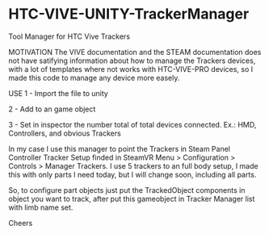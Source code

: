 # HTC-VIVE-UNITY-TrackerManager
Tool Manager for HTC Vive Trackers

MOTIVATION
The VIVE documentation and the STEAM documentation does not have satifying information about how to manage the Trackers devices, with a lot of templates where not works with HTC-VIVE-PRO devices, so I made this code to manage any device more easely.

USE
1 - Import the file to unity

2 - Add to an game object

3 - Set in inspector the number total of total devices connected. Ex.: HMD, Controllers, and obvious Trackers


In my case I use this manager to point the Trackers in Steam Panel Controller Tracker Setup finded in SteamVR Menu > Configuration > Controls > Manager Trackers.
I use 5 trackers to an full body setup, I made this with only parts I need today, but I will change soon, including all parts.

So, to configure part objects just put the TrackedObject components in object you want to track, after put this gameobject in Tracker Manager list with limb name set.

Cheers

